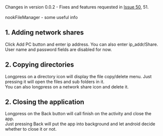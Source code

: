 Changes in version 0.0.2 - Fixes and features requested in [Issue 50](https://code.google.com/p/nookdevs/issues/detail?id=50), 51.<br><br>
nookFileManager - some useful info<br>
<h2>1. Adding network shares</h2>
Click Add PC button and enter ip address. You can also enter ip_addr/Share.<br>
User name and password fields are disabled for now.<br>
<h2>2. Copying directories</h2>
Longpress on a directory icon will display the file copy/delete menu. Just pressing it will open the files and sub folders in it.<br>
You can also longpress on a network share icon and delete it.<br>
<h2>2. Closing the application</h2>
Longpress on the Back button will call finish on the activity and close the app.<br>
Just pressing Back will put the app into background and let android decide whether to close it or not.